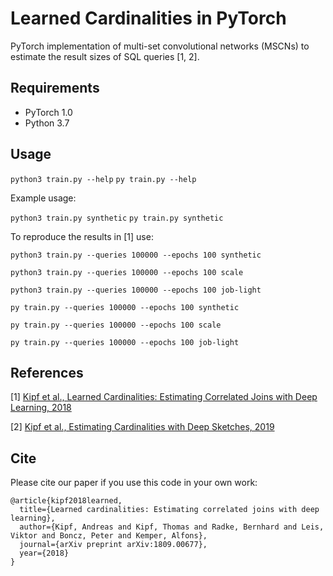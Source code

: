 Learned Cardinalities in PyTorch
====

PyTorch implementation of multi-set convolutional networks (MSCNs) to estimate the result sizes of SQL queries [1, 2].

## Requirements

  * PyTorch 1.0
  * Python 3.7

## Usage

```python3 train.py --help```
```py train.py --help```

Example usage:

```python3 train.py synthetic```
```py train.py synthetic```

To reproduce the results in [1] use:

```python3 train.py --queries 100000 --epochs 100 synthetic```

```python3 train.py --queries 100000 --epochs 100 scale```

```python3 train.py --queries 100000 --epochs 100 job-light```


```py train.py --queries 100000 --epochs 100 synthetic```

```py train.py --queries 100000 --epochs 100 scale```

```py train.py --queries 100000 --epochs 100 job-light```

## References

[1] [Kipf et al., Learned Cardinalities: Estimating Correlated Joins with Deep Learning, 2018](https://arxiv.org/abs/1809.00677)

[2] [Kipf et al., Estimating Cardinalities with Deep Sketches, 2019](https://arxiv.org/abs/1904.08223)

## Cite

Please cite our paper if you use this code in your own work:

```
@article{kipf2018learned,
  title={Learned cardinalities: Estimating correlated joins with deep learning},
  author={Kipf, Andreas and Kipf, Thomas and Radke, Bernhard and Leis, Viktor and Boncz, Peter and Kemper, Alfons},
  journal={arXiv preprint arXiv:1809.00677},
  year={2018}
}
```

